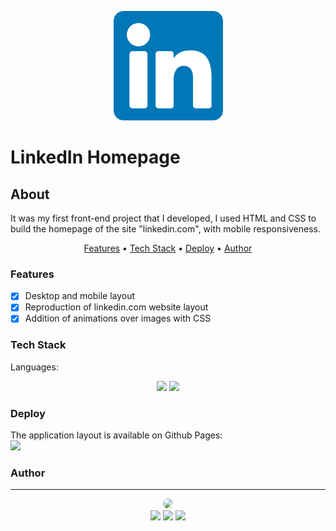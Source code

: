 <p align="center">
  <img src="/imagens/linkedin_logo.png" width="175" alt="" />
</p>

# LinkedIn Homepage

## About
<p>
    It was my first front-end project that I developed, I used HTML and CSS to build the homepage of the site "linkedin.com", with mobile responsiveness. 
</p>

<p align="center">
    <a href="#features">Features</a> •
    <a href="#tech">Tech Stack</a> •
    <a href="#deploy">Deploy</a> •
    <a href="#author">Author</a>
</p>

### Features
- [x] Desktop and mobile layout<br>
- [x] Reproduction of linkedin.com website layout<br>
- [x] Addition of animations over images with CSS<br>

### Tech Stack
Languages:<br>
<p align="center">
<img src="https://img.shields.io/badge/html5%20-%23E34F26.svg?&style=for-the-badge&logo=html5&logoColor=white"/>
<img src="https://img.shields.io/badge/css3%20-%231572B6.svg?&style=for-the-badge&logo=css3&logoColor=white"/>
</p>

### Deploy

The application layout is available on Github Pages:<br>
<a href='https://mkvasconcelos.github.io/linkedIn/' target="_blank" ><img src='https://img.shields.io/badge/github-pages%20-%23F05033.svg?&style=for-the-badge&logo=github&logoColor=white'></a>   
  

### Author
---
<p align='center'> 
  <img src="https://avatars.githubusercontent.com/u/77166529?s=460&u=a50a7e5f0522d64711bf41b7414631390ae9d80" width="100px" style="border-radius: 50%"/>
  <br>
  <a href="https://www.linkedin.com/in/mkvasconcelos/"><img src="https://img.shields.io/badge/linkedin-%230077B5.svg?&style=for-the-badge&logo=linkedin&logoColor=white"/></a>
  <a href="mailto:mateuskvasconcelos@gmail.com"><img src="https://img.shields.io/badge/gmail-D14836?&style=for-the-badge&logo=gmail&logoColor=white"/></a>
  <a href="https://github.com/mkvasconcelos"><img src="https://img.shields.io/badge/github-%23100000.svg?&style=for-the-badge&logo=github&logoColor=white" /></a>
</p>
